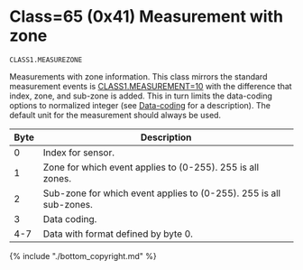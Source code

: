 # Class=65 (0x41) Measurement with zone

    CLASS1.MEASUREZONE


Measurements with zone information. This class mirrors the standard measurement events is [CLASS1.MEASUREMENT=10](http://www.vscp.org/docs/vscpspec/doku.php?id=class1.measurement) with the difference that index, zone, and sub-zone is added. This in turn limits the data-coding options to normalized integer (see [Data-coding](http://www.vscp.org/docs/vscpspec/doku.php?id=data_coding) for a description). The default unit for the measurement should always be used.

 | Byte | Description                                                        | 
 | ---- | -----------                                                        | 
 | 0    | Index for sensor.                                                  | 
 | 1    | Zone for which event applies to (0-255). 255 is all zones.         | 
 | 2    | Sub-zone for which event applies to (0-255). 255 is all sub-zones. | 
 | 3    | Data coding.                                                       | 
 | 4-7  | Data with format defined by byte 0.                                | 

{% include "./bottom_copyright.md" %}
